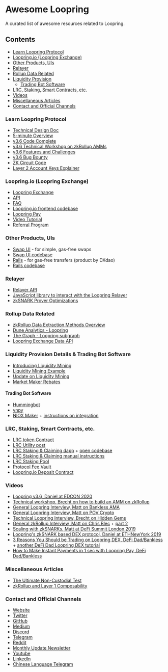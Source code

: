 # Awesome Loopring
A curated list of awesome resources related to Loopring.


## Contents
- [Learn Loopring Protocol](#learn-loopring-protocol)
- [Loopring.io (Loopring Exchange)](#Loopring.io-(Loopring-Exchange))
- [Other Products, UIs](#Other-Products,-UIs)
- [Relayer](#relayer)
- [Rollup Data Related](#Data-Related)
- [Liquidity Provision](#Liquidity-Provision)
  -   [Trading Bot Software](#Trading-Bot-Software)
- [LRC, Staking, Smart Contracts, etc.](#LRC,-Staking,-Smart-Contracts,-etc.)
- [Videos](#Videos)
- [Miscellaneous Articles](#Miscellaneous-Articles)
- [Contact and Official Channels](#Contact-and-Official-Channels)


### Learn Loopring Protocol
- [Technical Design Doc](https://github.com/Loopring/protocols/blob/master/packages/loopring_v3/DESIGN.md)
- [5-minute Overview](https://medium.com/loopring-protocol/loopring-3-0-overview-from-a-to-zksnarks-2c542e6c07b0)
- [v3.6 Code Complete](https://medium.com/loopring-protocol/loopring-3-6-is-code-complete-and-security-audit-has-begun-68a642506e31)
- [v3.6 Technical Workshop on zkRollup AMMs](https://youtu.be/42XXeAiwdlk)
- [v3.6 Features and Challenges](https://medium.com/loopring-protocol/loopring-protocol-3-6-features-and-challenges-edcon-presentation-673c6f9e9dd6)
- [v3.6 Bug Bounty](https://medium.com/loopring-protocol/loopring-3-6-bug-bounty-a4843343910b)
- [ZK Circuit Code](https://medium.com/loopring-protocol/loopring-open-sources-its-zksnark-circuit-code-53c934b67ce5)
- [Layer 2 Account Keys Explainer](https://medium.com/loopring-protocol/looprings-new-approach-to-generating-layer-2-account-keys-4a16cc334906)


### Loopring.io (Loopring Exchange)
- [Loopring Exchange](https://loopring.io/)
- [API](https://docs.loopring.io/en/)
- [FAQ](https://medium.com/loopring-protocol/loopring-exchange-faq-196d6c40f6cf)
- [Loopring.io frontend codebase](https://github.com/Loopring/dexwebapp)
- [Loopring Pay](https://medium.com/loopring-protocol/loopring-pay-is-live-zkrollup-transfers-on-ethereum-770d35213408)
- [Video Tutorial](https://youtu.be/hqzGvwsIBtg)
- [Referral Program](https://medium.com/loopring-protocol/loopring-exchange-launches-referral-program-c61777f072d1)


### Other Products, UIs
- [Swap UI](https://swap.loopring.io) - for simple, gas-free swaps
- [Swap UI codebase](https://github.com/Loopring/loopring-swap)
- [Rails](https://rails.eth.link) - for gas-free transfers (product by DXdao)
- [Rails codebase](https://github.com/luzzif/rails)


### Relayer
- [Relayer API](https://docs.loopring.io/en/)
- [JavaScript library to interact with the Loopring Relayer](https://github.com/luzzif/loopring-lightcone)
- [zkSNARK Prover Optimizations](https://medium.com/loopring-protocol/zksnark-prover-optimizations-3e9a3e5578c0)


### Rollup Data Related
- [zkRollup Data Extraction Methods Overview](https://github.com/Loopring/protocols/wiki/Data-Extraction)
- [Dune Analytics - Loopring](https://duneanalytics.com/loopring)
- [The Graph - Loopring subgraph](https://thegraph.com/explorer/subgraph/protofire/loopring-3_1)
- [Loopring Exchange Data API](https://github.com/Loopring/protocols/wiki/Loopring-Exchange-Data-API)


### Liquidity Provision Details & Trading Bot Software
- [Introducing Liquidity Mining](https://medium.com/loopring-protocol/loopring-exchange-liquidity-mining-competition-748917b277e6)
- [Liquidity Mining Example](https://alpha.defiprime.com/t/liquidity-mining-on-loopring-exchange/100)
- [Update on Liquidity Mining](https://medium.com/loopring-protocol/update-on-loopring-exchange-liquidity-mining-campaigns-2e925e232576)
- [Market Maker Rebates](https://medium.com/loopring-protocol/market-maker-rebates-new-fee-schedule-implemented-on-loopring-exchange-79b1df71434c)

#### Trading Bot Software
- [Hummingbot](https://github.com/Loopring/hummingbot)
- [vnpy](https://github.com/Loopring/vnpy)
- [NIOX Maker](https://www.maker.autonio.foundation/) + [instructions on integration](https://medium.com/loopring-protocol/autonio-integrates-loopring-exchange-into-niox-market-making-software-aa6f9197a9f1)


### LRC, Staking, Smart Contracts, etc.
- [LRC token Contract](https://etherscan.io/address/lrctoken.eth)
- [LRC Utility post](https://medium.com/loopring-protocol/loopring-3-0-lrc-utility-model-d7da9ac79d3d)
- [LRC Staking & Claiming dapp](https://staking.loopring.org/) + [open codebase](https://github.com/Loopring/lrc-staking-dapp)
- [LRC Staking & Claiming manual instructions](https://medium.com/loopring-protocol/lrc-staking-and-claiming-instructions-91fd80e1af98)
- [LRC Staking Pool](https://etherscan.io/address/stakingpool.lrctoken.eth)
- [Protocol Fee Vault](https://etherscan.io/address/feevault.lrctoken.eth)
- [Loopring.io Deposit Contract](https://etherscan.io/address/loopringio.eth)


### Videos 
- [Loopring v3.6, Daniel at EDCON 2020](https://youtu.be/6nZypCa4wgI)
- [Technical workshop, Brecht on how to build an AMM on zkRollup](https://youtu.be/42XXeAiwdlk)
- [General Loopring Interview, Matt on Bankless AMA](https://youtu.be/izvGYMZH2AM)
- [General Loopring Interview, Matt on POV Crypto](https://youtu.be/YzRB4_pBV9c)
- [Technical Loopring Interview, Brecht on Hidden Gems](https://youtu.be/edZPUeoCFCk)
- [General zkRollup Interview, Matt on Chris Blec](https://youtu.be/USuPvyoYkfg) + [part 2](https://youtu.be/csWHfFyaFto)
- [Scaling with zkSNARKs, Matt at DeFi Summit London 2019](https://youtu.be/FEf6GC5p8hU)
- [Loopring's zkSNARK based DEX protocol, Daniel at ETHNewYork 2019](https://youtu.be/m8D7zDTyKNo)
- [3 Reasons You Should be Trading on Loopring DEX, DeFi Dad/Bankless](https://youtu.be/hF_e4bx-aiQ) + [another DeFi Dad Loopring DEX tutorial](https://youtu.be/hqzGvwsIBtg)
- [How to Make Instant Payments in 1 sec with Loopring Pay, DeFi Dad/Bankless](https://youtu.be/mxn693L6_Ak)


### Miscellaneous Articles
- [The Ultimate Non-Custodial Test](https://medium.com/loopring-protocol/we-take-the-ultimate-non-custodial-test-b5528fafbec2)
- [zkRollup and Layer 1 Composability](https://medium.com/loopring-protocol/composability-between-ethereum-layer-1-and-2-10650b7411e5)


### Contact and Official Channels
- [Website](https://loopring.org/#/)
- [Twitter](https://twitter.com/loopringorg)
- [GitHub](https://github.com/Loopring)
- [Medium](https://medium.com/loopring-protocol)
- [Discord](https://discord.gg/KkYccYp)
- [Telegram](https://t.me/loopring_en)
- [Reddit](https://www.reddit.com/r/loopringorg/)
- [Monthly Update Newsletter](https://loopring.substack.com/)
- [Youtube](https://www.youtube.com/c/loopring)
- [LinkedIn](https://www.linkedin.com/company/loopring/)
- [Chinese Language Telegram](https://t.me/loopringfans)
